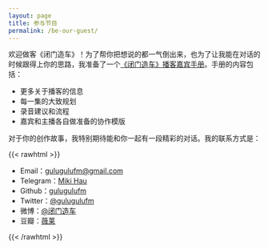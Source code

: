 ```yaml
---
layout: page
title: 参与节目
permalink: /be-our-guest/
---
```


欢迎做客《闭门造车》！为了帮你把想说的都一气倒出来，也为了让我能在对话的时候跟得上你的思路，我准备了一个[《闭门造车》播客嘉宾手册](https://www.notion.so/3a98097b08a64636b3d827513f4236c4)。手册的内容包括：

- 更多关于播客的信息
- 每一集的大致规划
- 录音建议和流程
- 嘉宾和主播各自做准备的协作模版

对于你的创作故事，我特别期待能和你一起有一段精彩的对话。我的联系方式是：

{{< rawhtml >}}
    <ul>
        <li>Email：<a href="mailto:{{ .Site.Params.email }}">gulugulufm@gmail.com</a></li>
        <li>Telegram：<a href="{{ .Site.Params.telegram }}">Miki Hau</a></li>
        <li>Github：<a href="{{ .Site.Params.github }}">gulugulufm</a></li>
        <li>Twitter：<a href="{{ .Site.Params.twitter }}">@gulugulufm</a></li>
        <li>微博：<a href="{{ .Site.Params.weibo }}">@闭门造车</a></li>
        <li>豆瓣：<a href="{{ .Site.Params.douban }}">薇莱</a></li>
    </ul>
{{< /rawhtml >}}